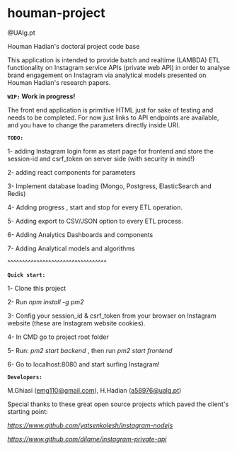 # houman-project
@UAlg.pt

Houman Hadian's doctoral project code base


This application is intended to provide batch and realtime (LAMBDA) ETL functionality on Instagram service APIs (private web API)
in order to analyse brand engagement on Instagram via analytical models presented on 
Houman Hadian's research papers. 

**`WIP:` Work in progress!**

The front end application is primitive HTML just for sake of testing and 
needs to be completed. For now just links to API endpoints are available,
and you have to change the parameters directly inside URI.

**`TODO:`**

1- adding Instagram login form as start page for frontend and store the session-id and csrf_token on server side (with security in mind!)

2- adding react components for parameters

3- Implement database loading (Mongo, Postgress, ElasticSearch and Redis)

4- Adding progress , start and stop for every ETL operation.

5- Adding export to CSV/JSON option to every ETL process.

6- Adding Analytics Dashboards and components

7- Adding Analytical models and algorithms


^^^^^^^^^^^^^^^^^^^^^^^^^^^^^^^^^^


**`Quick start:`** 

1- Clone this project

2- Run _npm install -g pm2_

3- Config your session_id & csrf_token from your browser on Instagram website (these are Instagram website cookies).

4- In CMD go to project root folder

5- Run: _pm2 start backend_ , then run _pm2 start frontend_

6- Go to localhost:8080 and start surfing Instagram!


**`Developers:`**
 
 M.Ghiasi (emg110@gmail.com), H.Hadian (a58976@ualg.pt)

Special thanks to these great open source projects which paved the client's starting point:

_https://www.github.com/yatsenkolesh/instagram-nodejs_

_https://www.github.com/dilame/instagram-private-api_

